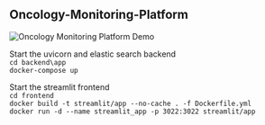 ## Oncology-Monitoring-Platform

![Oncology Monitoring Platform Demo](https://github.com/PrecisionHealthIntelligence/Oncology-Monitoring-Platform/blob/main/demo/Animation.gif)


Start the uvicorn and elastic search backend <br>
`cd backend\app` <br>
`docker-compose up`

Start the streamlit frontend <br>
`cd frontend` <br>
`docker build -t streamlit/app --no-cache . -f Dockerfile.yml` <br>
`docker run -d --name streamlit_app -p 3022:3022 streamlit/app`

